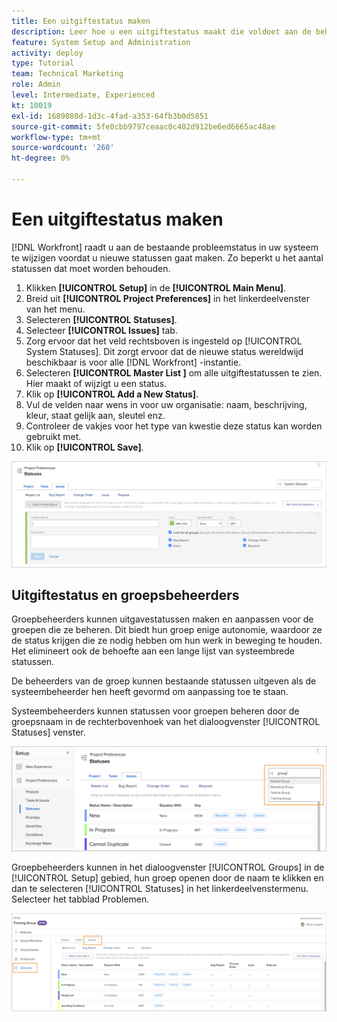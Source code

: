 ```yaml
---
title: Een uitgiftestatus maken
description: Leer hoe u een uitgiftestatus maakt die voldoet aan de behoeften van de workflows van uw organisatie.
feature: System Setup and Administration
activity: deploy
type: Tutorial
team: Technical Marketing
role: Admin
level: Intermediate, Experienced
kt: 10019
exl-id: 1689080d-1d3c-4fad-a353-64fb3b0d5851
source-git-commit: 5fe0cbb9797ceaac0c402d912be6ed6665ac48ae
workflow-type: tm+mt
source-wordcount: '260'
ht-degree: 0%

---
```


# Een uitgiftestatus maken

[!DNL Workfront] raadt u aan de bestaande probleemstatus in uw systeem te wijzigen voordat u nieuwe statussen gaat maken. Zo beperkt u het aantal statussen dat moet worden behouden.

1. Klikken **[!UICONTROL Setup]** in de **[!UICONTROL Main Menu]**.
1. Breid uit **[!UICONTROL Project Preferences]** in het linkerdeelvenster van het menu.
1. Selecteren **[!UICONTROL Statuses]**.
1. Selecteer **[!UICONTROL Issues]** tab.
1. Zorg ervoor dat het veld rechtsboven is ingesteld op [!UICONTROL System Statuses]. Dit zorgt ervoor dat de nieuwe status wereldwijd beschikbaar is voor alle [!DNL Workfront] -instantie.
1. Selecteren **[!UICONTROL Master List ]** om alle uitgiftestatussen te zien. Hier maakt of wijzigt u een status.
1. Klik op **[!UICONTROL Add a New Status]**.
1. Vul de velden naar wens in voor uw organisatie: naam, beschrijving, kleur, staat gelijk aan, sleutel enz.
1. Controleer de vakjes voor het type van kwestie deze status kan worden gebruikt met.
1. Klik op **[!UICONTROL Save]**.

![Nieuw statusvenster ingeschakeld [!UICONTROL Statuses] page](assets/admin-fund-create-issue-status.png)

## Uitgiftestatus en groepsbeheerders

Groepbeheerders kunnen uitgavestatussen maken en aanpassen voor de groepen die ze beheren. Dit biedt hun groep enige autonomie, waardoor ze de status krijgen die ze nodig hebben om hun werk in beweging te houden. Het elimineert ook de behoefte aan een lange lijst van systeembrede statussen.

De beheerders van de groep kunnen bestaande statussen uitgeven als de systeembeheerder hen heeft gevormd om aanpassing toe te staan.

Systeembeheerders kunnen statussen voor groepen beheren door de groepsnaam in de rechterbovenhoek van het dialoogvenster [!UICONTROL Statuses] venster.

![Menu Groepslijst op [!UICONTROL Statuses] page](assets/admin-fund-change-group-master-list.png)

Groepbeheerders kunnen in het dialoogvenster [!UICONTROL Groups] in de [!UICONTROL Setup] gebied, hun groep openen door de naam te klikken en dan te selecteren [!UICONTROL Statuses] in het linkerdeelvenstermenu. Selecteer het tabblad Problemen.

![[!UICONTROL Statuses] deel van [!UICONTROL Group] page](assets/admin-fund-group-issue-statuses.png)

<!---
For detailed information on how managing statuses can be done by group administrators, see these articles:
Create and customize group statuses
Group administrators
--->

<!---
learn more URLs
Issue statuses
Create and customize system-wide statuses
--->
